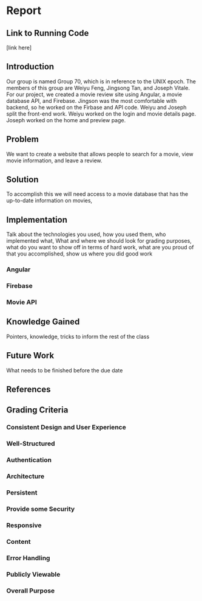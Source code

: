 # Report

## Link to Running Code
[link here]

## Introduction
Our group is named Group 70, which is in reference to the UNIX epoch. The members of this group are Weiyu Feng, Jingsong Tan, and Joseph Vitale. For our project, we created a movie review site using Angular, a movie database API, and Firebase. Jingson was the most comfortable with backend, so he worked on the Firbase and API code. Weiyu and Joseph split the front-end work. Weiyu worked on the login and movie details page. Joseph worked on the home and preview page. 

## Problem
We want to create a website that allows people to search for a movie, view movie information, and leave a review. 

## Solution
To accomplish this we will need access to a movie database that has the up-to-date information on movies, 

## Implementation
Talk about the technologies you used, how you used them, who implemented what, What and where we should look for grading purposes, what do you want to show off in terms of hard work, what are you proud of that you accomplished, show us where you did good work
### Angular
### Firebase
### Movie API

## Knowledge Gained
Pointers, knowledge, tricks to inform the rest of the class

## Future Work
What needs to be finished before the due date

## References

## Grading Criteria
### Consistent Design and User Experience  
### Well-Structured 
### Authentication 
### Architecture
### Persistent 
### Provide some Security
### Responsive 
### Content
### Error Handling
### Publicly Viewable 
### Overall Purpose

